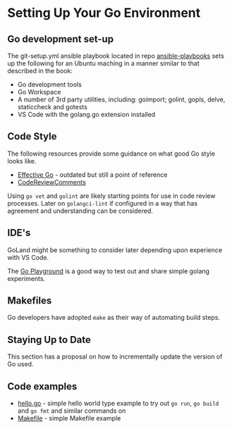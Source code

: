 # Setting Up Your Go Environment

## Go development set-up

The git-setup.yml ansible playbook located in repo [ansible-playbooks](https://github.com/launchquickly/ansible-playbooks) 
sets up the following for an Ubuntu maching in a manner similar to that described in the book:

- Go development tools
- Go Workspace
- A number of 3rd party utilities, including: goimport; golint, gopls, delve, staticcheck and gotests
- VS Code with the golang.go extension installed

## Code Style

The following resources provide some guidance on what good Go style looks like.
- [Effective Go](https://go.dev/doc/effective_go) - outdated but still a point of reference
- [CodeReviewComments](https://github.com/golang/go/wiki/CodeReviewComments)

Using `go vet` and `golint` are likely starting points for use in code review processes. Later on `golangci-lint` if 
configured in a way that has agreement and understanding can be considered.

## IDE's

GoLand might be something to consider later depending upon experience with VS Code.

The [Go Playground](https://go.dev/play/) is a good way to test out and share simple golang experiments.

## Makefiles

Go developers have adopted `make` as their way of automating build steps.

## Staying Up to Date

This section has a proposal on how to incrementally update the version of Go used.

## Code examples

- [hello.go](/ch1/hello.go) - simple hello world type example to try out `go run`, `go build` and `go fmt` and similar 
commands on
- [Makefile](/ch1/Makefile) - simple Makefile example